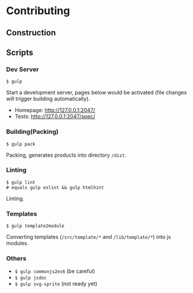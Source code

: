 Contributing
============

## Construction

## Scripts

### Dev Server

```shell
$ gulp
```

Start a development server, pages below would be activated (file changes will trigger building automatically).

* Homepage: http://127.0.0.1:2047/
* Tests: http://127.0.0.1:2047/spec/

### Building(Packing)

```shell
$ gulp pack
```

Packing, generates products into directory `/dist`.

### Linting

```shell
$ gulp lint
# equals gulp eslint && gulp htmlhint
```

Linting.

### Templates

```shell
$ gulp template2module
```

Converting templates (`/src/template/*` and `/lib/template/*`) into js modules.

### Others

* `$ gulp commonjs2es6` (be careful)
* `$ gulp jsdoc`
* `$ gulp svg-sprite` (not ready yet)
